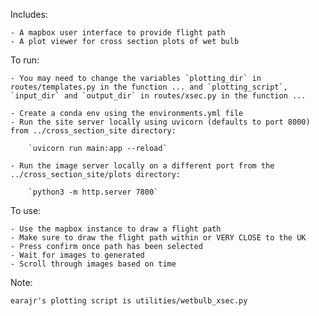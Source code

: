 Includes:
	
	- A mapbox user interface to provide flight path
	- A plot viewer for cross section plots of wet bulb


To run:

	- You may need to change the variables `plotting_dir` in routes/templates.py in the function ... and `plotting_script`, `input_dir` and `output_dir` in routes/xsec.py in the function ...

	- Create a conda env using the environments.yml file
	- Run the site server locally using uvicorn (defaults to port 8000) from ../cross_section_site directory:

		`uvicorn run main:app --reload`

	- Run the image server locally on a different port from the ../cross_section_site/plots directory:

		`python3 -m http.server 7800`


To use:

	- Use the mapbox instance to draw a flight path
	- Make sure to draw the flight path within or VERY CLOSE to the UK
	- Press confirm once path has been selected
	- Wait for images to generated
	- Scroll through images based on time

Note:

	earajr's plotting script is utilities/wetbulb_xsec.py

